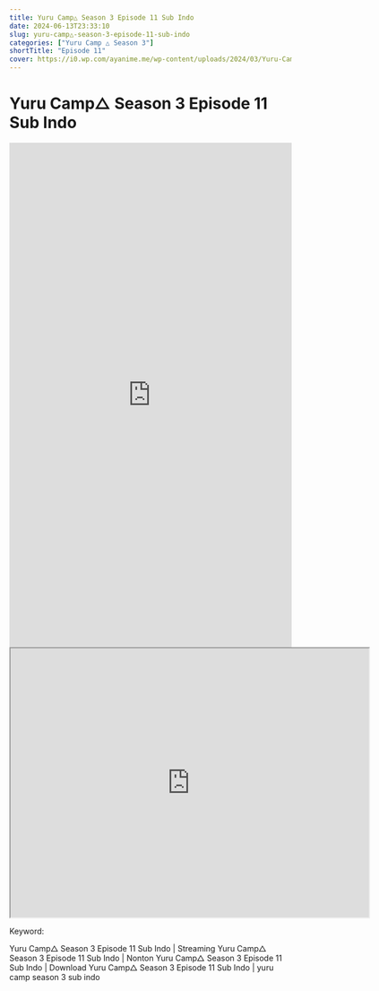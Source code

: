 ```yaml
---
title: Yuru Camp△ Season 3 Episode 11 Sub Indo
date: 2024-06-13T23:33:10
slug: yuru-camp△-season-3-episode-11-sub-indo
categories: ["Yuru Camp △ Season 3"]
shortTitle: "Episode 11"
cover: https://i0.wp.com/ayanime.me/wp-content/uploads/2024/03/Yuru-Camp-Season-3-1-768x1084-1.jpg
---
```


# Yuru Camp△ Season 3 Episode 11 Sub Indo

<iframe src="https://play.ayanime.me/include/fluidplayer/fluidplayer.php?VideoSrc1=https%3A%2F%2Fdrive.google.com%2Ffile%2Fd%2F1NkG5GbK8FTA9OV3bm-pSXT2j6wyXHLjg%2Fpreview&VideoType1=video%2Fmp4&VideoQuality1=480p&VideoSrc2=https%3A%2F%2Fdrive.google.com%2Ffile%2Fd%2F1Hqqx1gD0eoDeLCo1MghU8jx2tAL2ONuK%2Fpreview&VideoType2=video%2Fmp4&VideoQuality2=720p&VideoSrc3=https%3A%2F%2Fdrive.google.com%2Ffile%2Fd%2F1yyYpG-UmK4qVm0osL0FpkqzgDUlSmS6h%2Fpreview&VideoType3=video%2Fmp4&VideoQuality3=1080p&VideoSrc4=&VideoType4=&VideoQuality4=&VideoPoster=&VideoTrack1=&kind1=&srclang1=&label1=&default1=&VideoTrack2=&kind2=&srclang2=&label2=&default2=&player=fluid+player&server=Drive+API&api=&width=100%25&height=900px" frameborder="0" width="100%" height="900px" allowfullscreen="allowfullscreen" scrolling="no"></iframe>
<iframe src="https://drive.google.com/file/d/1yyYpG-UmK4qVm0osL0FpkqzgDUlSmS6h/preview" width="640" height="480" allow="accelerometer; autoplay; encrypted-media; gyroscope; fullscreen; picture-in-picture" scrolling="no" seamless="" sandbox="allow-same-origin allow-scripts"></iframe>

Keyword:
<p>Yuru Camp△ Season 3 Episode 11 Sub Indo | Streaming Yuru Camp△ Season 3 Episode 11 Sub Indo | Nonton Yuru Camp△ Season 3 Episode 11 Sub Indo | Download Yuru Camp△ Season 3 Episode 11 Sub Indo | yuru camp season 3 sub indo</p>

